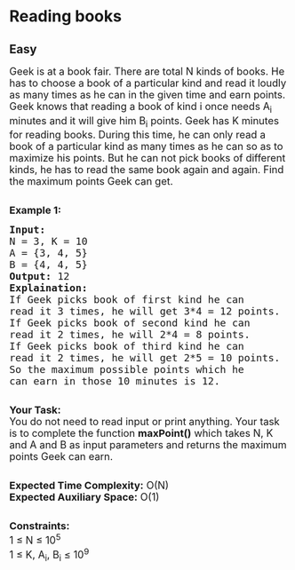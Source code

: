 # Reading books
## Easy
<div class="problem-statement">
                <p></p><p><span style="font-size:18px">Geek is at a book fair. There are total N kinds of books. He has to choose a book of a particular kind and read it loudly as many times as he can in the given time and earn points. Geek knows that reading a book of kind i once needs A<sub>i</sub> minutes and it will give him B<sub>i</sub> points. Geek has K minutes for reading books. During this time, he can only read a book of a particular kind as many times as he can so as to maximize his points. But he can not pick books of different kinds, he has to read the same book again and again. Find the maximum points Geek can get.&nbsp;</span></p>

<p><br>
<span style="font-size:18px"><strong>Example 1:</strong></span></p>

<pre><span style="font-size:18px"><strong>Input: </strong>
N = 3, K = 10
A = {3, 4, 5}
B = {4, 4, 5}
<strong>Output:</strong> 12
<strong>Explaination: 
</strong>If Geek picks book of first kind he can
read it 3 times, he will get 3*4 = 12 points. 
If Geek picks book of second kind he can 
read it 2 times, he will 2*4 = 8 points.
If Geek picks book of third kind he can 
read it 2 times, he will get 2*5 = 10 points.
So the maximum possible points which he 
can earn in those 10 minutes is 12.</span></pre>

<p><br>
<span style="font-size:18px"><strong>Your Task:</strong><br>
You do not need to read input or print anything. Your task is to complete the function <strong>maxPoint()</strong> which takes N, K and A and B as input parameters and returns the maximum points Geek can earn.</span></p>

<p><br>
<span style="font-size:18px"><strong>Expected Time Complexity:</strong> O(N)<br>
<strong>Expected Auxiliary Space:</strong> O(1)</span></p>

<p><br>
<span style="font-size:18px"><strong>Constraints:</strong><br>
1 ≤ N ≤ 10<sup>5</sup><br>
1 ≤ K, A<sub>i</sub>, B<sub>i</sub> ≤ 10<sup>9</sup> &nbsp;</span></p>
 <p></p>
            </div>